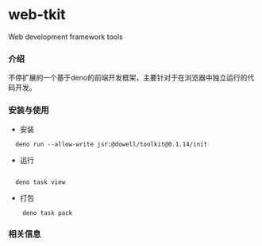 # web-tkit
Web development framework tools

### 介绍

不停扩展的一个基于deno的前端开发框架，主要针对于在浏览器中独立运行的代码开发。


### 安装与使用

* 安装

```
  deno run --allow-write jsr:@dowell/toolkit@0.1.14/init
```

* 运行

```
  
  deno task view

```

* 打包

```
    deno task pack
```


### 相关信息



